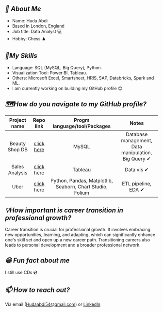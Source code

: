 ## *👩 About Me*

- Name: Huda Abdi
- Based in London, England
- Job title: Data Analyst 💻
- Hobby: Chess ♟️

## *🔌My Skills*

- Language: SQL (MySQL, Big Query), Python.
- Visualization Tool: Power BI, Tableau.
- Others: Microsoft Excel, Smartsheet, HRIS, SAP, Databricks, Spark and ML.
- I am currently working on building my GitHub profile 😊

  

## *🗺How do you navigate to my GitHub profile?*

| Project name | Repo link | Progm language/tool/Packages  | Notes |
|    :---:     |     :---:      |     :---: |            :---: |
| Beauty Shop DB   | [click here](https://github.com/Huda30/CFG-SQL-Project/blob/main/SQL_Project_Beauty_Database.pdf)    | MySQL    |  Database management, Data manipulation, Big Query ✔   |
| Sales Analysis   | [click here](https://github.com/Huda30/Data-Superstore/blob/main/FTD%20Tableau%20Sales%20Analysis.twbx)     | Tableau    |  Data vis ✔  |
| Uber   | [click here](https://github.com/Huda30/Uber---project/blob/main/Project%201%20Uber%20New%20York%20City%20Data%20Analysis.ipynb)    | Python, Pandas, Matplotlib, Seaborn, Chart Studio, Folium    |  ETL pipeline, EDA ✔    |

## *💡How important is career transition in professional growth?*

Career transition is crucial for professional growth. It involves embracing new opportunities, learning, and adapting, which can significantly enhance one's skill set and open up a new career path. Transitioning careers also leads to personal development and a broader professional network.

## *😁 Fun fact about me*
I still use CDs 💿

## *📫 How to reach out?*

Via email ([Hudaabdi54@gmail.com](mailto:Hudaabdi54@gmail.com)) or [LinkedIn](https://www.linkedin.com/in/huda-abdi-798980172/)


